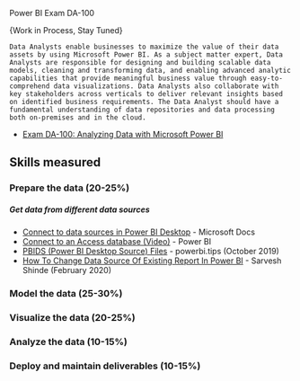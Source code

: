 Power BI Exam DA-100

{Work in Process, Stay Tuned}

`Data Analysts enable businesses to maximize the value of their data assets by using Microsoft Power BI. As a subject matter expert, Data Analysts are responsible for designing and building scalable data models, cleaning and transforming data, and enabling advanced analytic capabilities that provide meaningful business value through easy-to-comprehend data visualizations. Data Analysts also collaborate with key stakeholders across verticals to deliver relevant insights based on identified business requirements. The Data Analyst should have a fundamental understanding of data repositories and data processing both on-premises and in the cloud.`

* [Exam DA-100: Analyzing Data with Microsoft Power BI](https://docs.microsoft.com/en-us/learn/certifications/exams/da-100)

## Skills measured
### Prepare the data (20-25%)
##### Get data from different data sources
* [Connect to data sources in Power BI Desktop](https://docs.microsoft.com/en-us/power-bi/connect-data/desktop-connect-to-data) - Microsoft Docs
* [Connect to an Access database (Video)](https://www.youtube.com/watch?v=S6s0osmRCZ4&list=PL1N57mwBHtN0JFoKSR0n-tBkUJHeMP2cP&index=6) - Power BI
* [PBIDS (Power BI Desktop Source) Files](https://powerbi.tips/2019/10/make-pbids-files/) - powerbi.tips (October 2019)
* [How To Change Data Source Of Existing Report In Power BI](https://www.c-sharpcorner.com/article/how-to-change-data-source-of-existing-report-in-power-bi/) - Sarvesh Shinde (February 2020)

### Model the data (25-30%)
### Visualize the data (20-25%)
### Analyze the data (10-15%)
### Deploy and maintain deliverables (10-15%)
